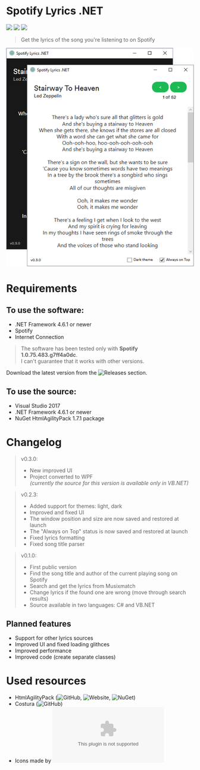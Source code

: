 # Spotify Lyrics .NET
![](https://img.shields.io/badge/build-passing-brightgreen.svg?style=flat) ![](https://img.shields.io/badge/VB.NET_source-v0.3.0-blue.svg?style=flat) ![](https://img.shields.io/badge/CSharp_source-v0.2.3-red.svg?style=flat)
> Get the lyrics of the song you're listening to on Spotify

![](/Screenshots/SpotifyLyricsNET-v0.3.0.png)

# Requirements
## To use the software:
- .NET Framework 4.6.1 or newer
- Spotify
- Internet Connection

> The software has been tested only with **Spotify 1.0.75.483.g7ff4a0dc**.<br>I can't guarantee that it works with other versions.

Download the latest version from the ![Releases](https://github.com/JakubSteplowski/SpotifyLyricsNET/releases) section.

## To use the source:
- Visual Studio 2017
- .NET Framework 4.6.1 or newer
- NuGet HtmlAgilityPack 1.7.1 package

# Changelog

>v0.3.0:
>- New improved UI
>- Project converted to WPF<br>
>*(currently the source for this version is available only in VB.NET)*

>v0.2.3:
>- Added support for themes: light, dark
>- Improved and fixed UI
>- The window position and size are now saved and restored at launch
>- The "Always on Top" status is now saved and restored at launch
>- Fixed lyrics formatting
>- Fixed song title parser

>v0.1.0:
>- First public version
>- Find the song title and author of the current playing song on Spotify
>- Search and get the lyrics from Musixmatch
>- Change lyrics if the found one are wrong (move through search results)
>- Source available in two languages: C# and VB.NET

## Planned features
- Support for other lyrics sources
- Improved UI and fixed loading glithces
- Improved performance
- Improved code (create separate classes)

# Used resources

- HtmlAgilityPack (![GitHub](https://github.com/zzzprojects/html-agility-pack), ![Website](http://html-agility-pack.net/), ![NuGet](https://www.nuget.org/packages/HtmlAgilityPack/))
- Costura (![GitHub](https://github.com/Fody/Costura))
- Icons made by ![Icons8](icons8.com)
